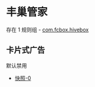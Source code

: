 # 丰巢管家

存在 1 规则组 - [com.fcbox.hivebox](/src/apps/com.fcbox.hivebox.ts)

## 卡片式广告

默认禁用

- [快照-0](https://i.gkd.li/import/13459000)
